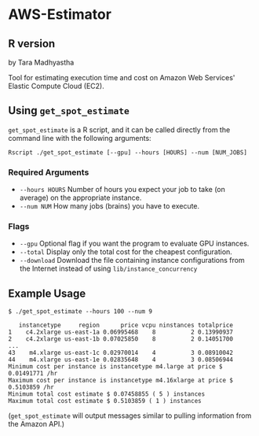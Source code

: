 # AWS-Estimator
## R version
by Tara Madhyastha

Tool for estimating execution time and cost on Amazon Web Services' Elastic Compute Cloud (EC2).

## Using `get_spot_estimate`

`get_spot_estimate` is a R script, and it can be called directly from the command line with the following arguments:

    Rscript ./get_spot_estimate [--gpu] --hours [HOURS] --num [NUM_JOBS]

### Required Arguments

 + `--hours HOURS`      Number of hours you expect your job to take (on average) on the appropriate instance.
 + `--num NUM`     How many jobs (brains) you have to execute.

### Flags

 + `--gpu`              Optional flag if you want the program to evaluate GPU instances.
 + `--total`            Display only the total cost for the cheapest configuration.
 + `--download`         Download the file containing instance configurations from the Internet instead of using `lib/instance_concurrency`

## Example Usage 

    $ ./get_spot_estimate --hours 100 --num 9 

       instancetype     region      price vcpu ninstances totalprice
    1    c4.2xlarge us-east-1a 0.06995468    8          2 0.13990937
    2    c4.2xlarge us-east-1b 0.07025850    8          2 0.14051700
    ...
    43    m4.xlarge us-east-1c 0.02970014    4          3 0.08910042
    44    m4.xlarge us-east-1e 0.02835648    4          3 0.08506944
    Minimum cost per instance is instancetype m4.large at price $ 0.01491771 /hr
    Maximum cost per instance is instancetype m4.16xlarge at price $ 0.5103859 /hr
    Minimum total cost estimate $ 0.07458855 ( 5 ) instances
    Maximum total cost estimate $ 0.5103859 ( 1 ) instances

(`get_spot_estimate` will output messages similar to pulling information from the Amazon API.)
